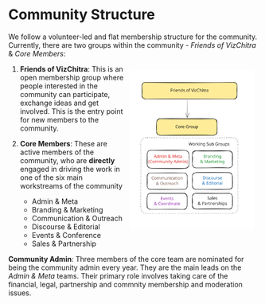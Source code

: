 # Community Structure 

We follow a volunteer-led and flat membership structure for the community. Currently, there are two groups within the community - _Friends of VizChitra_ & _Core Members_:

<img width="250" style="float:right; padding:10px" src="../assets/img/structure.svg">

1. **Friends of VizChitra**: This is an open membership group where people interested in the community can participate, exchange ideas and get involved. This is the entry point for new members to the community.

2. **Core Members**: These are active members of the community, who are **directly** engaged in driving the work in one of the six main workstreams of the community 
    - Admin & Meta
    - Branding & Marketing
    - Communication & Outreach
    - Discourse & Editorial
    - Events & Conference 
    - Sales & Partnership


**Community Admin**: Three members of the core team are nominated for being the community admin every year. They are the main leads on the _Admin & Meta_ teams. Their primary role involves taking care of the financial, legal, partnership and commnity membership and moderation issues. 
